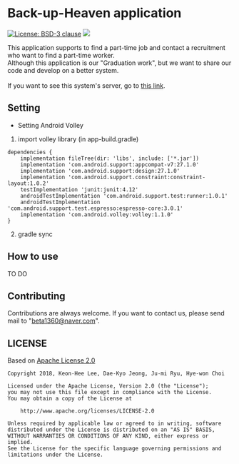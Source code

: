 # Back-up-Heaven application
[![License: BSD-3 clause](https://img.shields.io/badge/LICENSE-Apache--2.0%20clause-yellow.svg)](https://github.com/KeonHeeLee/Back-up-Heaven/blob/master/LICENSE)
<img src="https://img.shields.io/badge/android-%3E%3D23-blue.svg">

 This application supports to find a part-time job and contact a recruitment who want to find a part-time worker.</br>
Although this application is our "Graduation work", but we want to share our code and develop on a better system. </br>
<br/>
If you want to see this system's server, go to [this link](https://github.com/KeonHeeLee/Back-up-Heaven-Server).
 
## Setting

- Setting Android Volley
 1. import volley library (in app-build.gradle)
```
dependencies {
    implementation fileTree(dir: 'libs', include: ['*.jar'])
    implementation 'com.android.support:appcompat-v7:27.1.0'
    implementation 'com.android.support:design:27.1.0'
    implementation 'com.android.support.constraint:constraint-layout:1.0.2'
    testImplementation 'junit:junit:4.12'
    androidTestImplementation 'com.android.support.test:runner:1.0.1'
    androidTestImplementation 'com.android.support.test.espresso:espresso-core:3.0.1'
    implementation 'com.android.volley:volley:1.1.0'
}
```
 2. gradle sync
 
## How to use

TO DO
 
## Contributing

Contributions are always welcome. If you want to contact us, please send mail to "beta1360@naver.com".

 
## LICENSE

Based on [Apache License 2.0](https://www.apache.org/licenses/LICENSE-2.0)

```
Copyright 2018, Keon-Hee Lee, Dae-Kyo Jeong, Ju-mi Ryu, Hye-won Choi 

Licensed under the Apache License, Version 2.0 (the "License");
you may not use this file except in compliance with the License.
You may obtain a copy of the License at

    http://www.apache.org/licenses/LICENSE-2.0

Unless required by applicable law or agreed to in writing, software
distributed under the License is distributed on an "AS IS" BASIS,
WITHOUT WARRANTIES OR CONDITIONS OF ANY KIND, either express or implied.
See the License for the specific language governing permissions and
limitations under the License.
```
